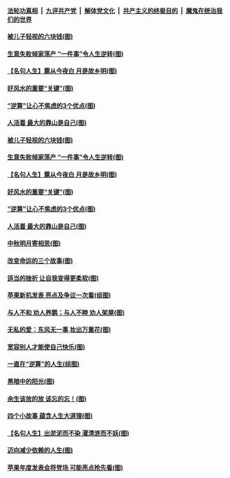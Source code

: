 ####  [法轮功真相](../../../../basic/blob/master/README.md?t=09130413) &nbsp;|&nbsp; [九评共产党](../../../../9ping.md/blob/master/README.md?t=09130413) &nbsp;|&nbsp; [解体党文化](../../../../jtdwh.md/blob/master/README.md?t=09130413)  &nbsp;|&nbsp; [共产主义的终极目的](../../../../gczydzjmd.md/blob/master/README.md?t=09130413) &nbsp;|&nbsp; [魔鬼在统治我们的世界](../../../../mgztzwmdsj.md/blob/master/README.md?t=09130413) 

#### [被儿子轻视的六块钱(图)](../pages/p8/907107.md?t=09130413) 

#### [生意失败倾家荡产 “一件事”令人生逆转(图)](../pages/p8/907101.md?t=09130413) 

#### [【名句人生】露从今夜白 月是故乡明(图)](../pages/p8/906558.md?t=09130413) 

#### [好风水的重要“关键”(图)](../pages/p8/907087.md?t=09130413) 

#### [“逆算”让心不焦虑的3个优点(图)](../pages/p8/907070.md?t=09130413) 

#### [人活着 最大的靠山是自己(图)](../pages/p8/906329.md?t=09130413) 

#### [被儿子轻视的六块钱(图)](../pages/p8/907107.md?t=09130413) 

#### [生意失败倾家荡产 “一件事”令人生逆转(图)](../pages/p8/907101.md?t=09130413) 

#### [【名句人生】露从今夜白 月是故乡明(图)](../pages/p8/906558.md?t=09130413) 

#### [好风水的重要“关键”(图)](../pages/p8/907087.md?t=09130413) 

#### [“逆算”让心不焦虑的3个优点(图)](../pages/p8/907070.md?t=09130413) 

#### [人活着 最大的靠山是自己(图)](../pages/p8/906329.md?t=09130413) 

#### [中秋明月寄相思(图)](../pages/p8/906932.md?t=09130413) 

#### [改变命运的三个故事(图)](../pages/p8/906257.md?t=09130413) 

#### [适当的挫折 让自我变得更柔软(图)](../pages/p8/906984.md?t=09130413) 

#### [苹果新机发表 亮点及争议一次看(组图)](../pages/p8/906967.md?t=09130413) 

#### [与人不和 劝人养鹅；与人不睦 劝人架屋(图)](../pages/p8/906905.md?t=09130413) 

#### [无私的爱：东风无一事 妆出万重花(图)](../pages/p8/906862.md?t=09130413) 

#### [宽容别人才能使自己快乐(图)](../pages/p8/906553.md?t=09130413) 

#### [一直在“逆算”的人生(组图)](../pages/p8/906796.md?t=09130413) 

#### [黑暗中的阳光(图)](../pages/p8/904616.md?t=09130413) 

#### [余生该放的放 该忘的忘！(图)](../pages/p8/906090.md?t=09130413) 

#### [四个小故事 蕴含人生大道理(图)](../pages/p8/906252.md?t=09130413) 

#### [【名句人生】出淤泥而不染 濯清涟而不妖(图)](../pages/p8/906444.md?t=09130413) 

#### [迈向减少依赖的人生(图)](../pages/p8/906794.md?t=09130413) 

#### [苹果年度发表会将登场 可能亮点抢先看(图)](../pages/p8/906649.md?t=09130413) 


